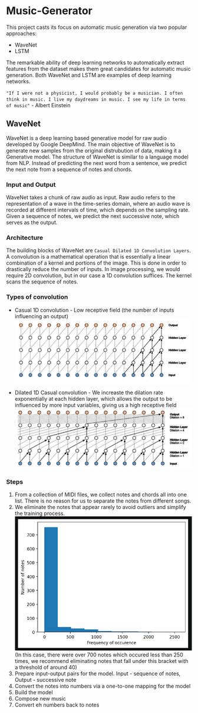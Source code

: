 # Music-Generator
This project casts its focus on automatic music generation via two popular approaches:
* WaveNet
* LSTM

The remarkable ability of deep learning networks to automatically extract features from the dataset makes them great candidates for automatic music generation. Both WaveNet and LSTM are examples of deep learning networks.

`"If I were not a physicist, I would probably be a musician. I often think in music. I live my daydreams in music. I see my life in terms of music"` - Albert Einstein

## WaveNet
WaveNet is a deep learning based generative model for raw audio developed by Google DeepMind. The main objective of WaveNet is to generate new samples from the original distrubution of data, making it a Generative model. The structure of WaveNet is similar to a language model from NLP. Instead of predicting the next word from a sentence, we predict the next note from a sequence of notes and chords.

### Input and Output
WaveNet takes a chunk of raw audio as input. Raw audio refers to the representation of a wave in the time-series domain, where an audio wave is recorded at different intervals of time, which depends on the sampling rate. Given a sequence of notes, we predict the next successive note, which serves as the output.

### Architecture
The building blocks of WaveNet are `Casual Dilated 1D Convolution Layers`. A convolution is a mathematical operation that is essentially a linear combination of a kernel and portions of the image. This is done in order to drastically reduce the number of inputs. In image processing, we would require 2D convolution, but in our case a 1D convolution suffices. The kernel scans the sequence of notes.

### Types of convolution

* Casual 1D convolution - Low receptive field (the number of inputs influencing an output)
!["casual convolution"](./images/casual_conv.png)

* Dilated 1D Casual convolution - We increaste the dilation rate exponentially at each hidden layer, which allows the output to be influenced by more input variables, giving us a high receptive field<br>
!["dilated convolution"](./images/dilated_conv.png)

### Steps
1. From a collection of MIDI files, we collect notes and chords all into one list. There is no reason for us to separate the notes from different songs.
2. We eliminate the notes that appear rarely to avoid outliers and simplify the training process.
!["frequency"](./images/frequency.png)<br>
(In this case, there were over 700 notes which occured less than 250 times, we recommend eliminating notes that fall under this bracket with a threshold of around 40)
3. Prepare input-output pairs for the model. Input - sequence of notes, Output - successive note
4. Convert the notes into numbers via a one-to-one mapping for the model
5. Build the model
6. Compose new music
7. Convert eh numbers back to notes